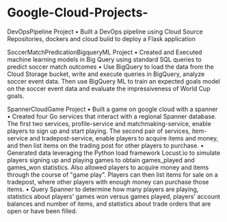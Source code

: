 # Google-Cloud-Projects-

DevOpsPipeline Project
•	Built a DevOps pipeline using Cloud Source Repositories, dockers and cloud build to deploy a Flask application

SoccerMatchPredicationBigqueryML Project
•	Created and Executed machine learning models in Big Query using standard SQL queries to predict soccer match outcomes
•	Use BigQuery to load the data from the Cloud Storage bucket, write and execute queries in BigQuery, analyze soccer event data. Then use BigQuery ML to train an expected goals model on the soccer event data and evaluate the impressiveness of World Cup goals.

SpannerCloudGame Project
•	Built a game on google cloud with a spanner
•	Created four Go services that interact with a regional Spanner database. The first two services, profile-service and matchmaking-service, enable players to sign up and start playing. The second pair of services, item-service and tradepost-service, enable players to acquire items and money, and then list items on the trading post for other players to purchase.
•	Generated data leveraging the Python load framework Locust.io to simulate players signing up and playing games to obtain games_played and games_won statistics. Also allowed players to acquire money and items through the course of "game play". Players can then list items for sale on a tradepost, where other players with enough money can purchase those items.
•	Query Spanner to determine how many players are playing, statistics about players' games won versus games played, players' account balances and number of items, and statistics about trade orders that are open or have been filled.

